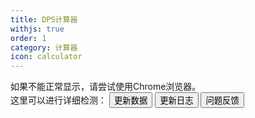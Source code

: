```yaml
---
title: DPS计算器
withjs: true
order: 1
category: 计算器
icon: calculator
---
```

<span id="update_prompt">
如果不能正常显示，请尝试使用Chrome浏览器。<br>这里可以进行详细检测：<http://ruanyf.github.io/es-checker/index.cn.html>
</span>
<button id="btn_update_data" type="button" class="btn btn-primary" onclick="AKDATA.reload();">更新数据</button>
<button id="btn_whatsnew" type="button" class="btn btn-warning">更新日志</button>
<button id="btn_report" type="button" class="btn btn-info">问题反馈</button>

